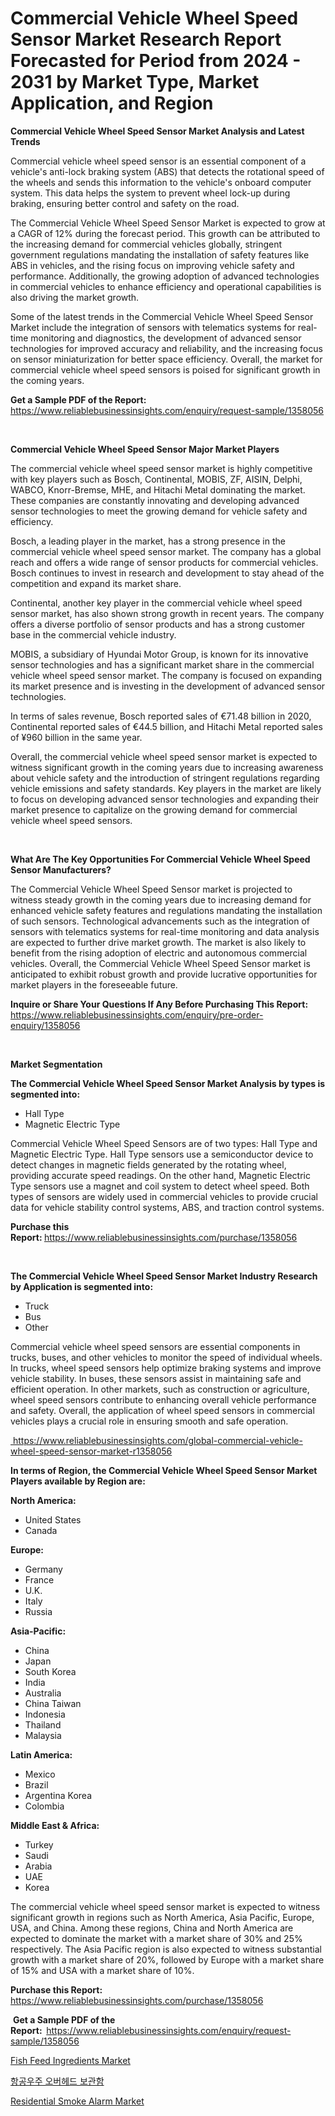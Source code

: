 <p><h1>Commercial Vehicle Wheel Speed Sensor Market Research Report Forecasted for Period from 2024 -  2031 by Market Type, Market Application, and Region</h1></p><p><strong>Commercial Vehicle Wheel Speed Sensor Market Analysis and Latest Trends</strong></p>
<p><p>Commercial vehicle wheel speed sensor is an essential component of a vehicle's anti-lock braking system (ABS) that detects the rotational speed of the wheels and sends this information to the vehicle's onboard computer system. This data helps the system to prevent wheel lock-up during braking, ensuring better control and safety on the road.</p><p>The Commercial Vehicle Wheel Speed Sensor Market is expected to grow at a CAGR of 12% during the forecast period. This growth can be attributed to the increasing demand for commercial vehicles globally, stringent government regulations mandating the installation of safety features like ABS in vehicles, and the rising focus on improving vehicle safety and performance. Additionally, the growing adoption of advanced technologies in commercial vehicles to enhance efficiency and operational capabilities is also driving the market growth.</p><p>Some of the latest trends in the Commercial Vehicle Wheel Speed Sensor Market include the integration of sensors with telematics systems for real-time monitoring and diagnostics, the development of advanced sensor technologies for improved accuracy and reliability, and the increasing focus on sensor miniaturization for better space efficiency. Overall, the market for commercial vehicle wheel speed sensors is poised for significant growth in the coming years.</p></p>
<p><strong>Get a Sample PDF of the Report:&nbsp;</strong> <a href="https://www.reliablebusinessinsights.com/enquiry/request-sample/1358056">https://www.reliablebusinessinsights.com/enquiry/request-sample/1358056</a></p>
<p>&nbsp;</p>
<p><strong>Commercial Vehicle Wheel Speed Sensor Major Market Players</strong></p>
<p><p>The commercial vehicle wheel speed sensor market is highly competitive with key players such as Bosch, Continental, MOBIS, ZF, AISIN, Delphi, WABCO, Knorr-Bremse, MHE, and Hitachi Metal dominating the market. These companies are constantly innovating and developing advanced sensor technologies to meet the growing demand for vehicle safety and efficiency.</p><p>Bosch, a leading player in the market, has a strong presence in the commercial vehicle wheel speed sensor market. The company has a global reach and offers a wide range of sensor products for commercial vehicles. Bosch continues to invest in research and development to stay ahead of the competition and expand its market share.</p><p>Continental, another key player in the commercial vehicle wheel speed sensor market, has also shown strong growth in recent years. The company offers a diverse portfolio of sensor products and has a strong customer base in the commercial vehicle industry.</p><p>MOBIS, a subsidiary of Hyundai Motor Group, is known for its innovative sensor technologies and has a significant market share in the commercial vehicle wheel speed sensor market. The company is focused on expanding its market presence and is investing in the development of advanced sensor technologies.</p><p>In terms of sales revenue, Bosch reported sales of €71.48 billion in 2020, Continental reported sales of €44.5 billion, and Hitachi Metal reported sales of ¥960 billion in the same year.</p><p>Overall, the commercial vehicle wheel speed sensor market is expected to witness significant growth in the coming years due to increasing awareness about vehicle safety and the introduction of stringent regulations regarding vehicle emissions and safety standards. Key players in the market are likely to focus on developing advanced sensor technologies and expanding their market presence to capitalize on the growing demand for commercial vehicle wheel speed sensors.</p></p>
<p>&nbsp;</p>
<p><strong>What Are The Key Opportunities For Commercial Vehicle Wheel Speed Sensor Manufacturers?</strong></p>
<p><p>The Commercial Vehicle Wheel Speed Sensor market is projected to witness steady growth in the coming years due to increasing demand for enhanced vehicle safety features and regulations mandating the installation of such sensors. Technological advancements such as the integration of sensors with telematics systems for real-time monitoring and data analysis are expected to further drive market growth. The market is also likely to benefit from the rising adoption of electric and autonomous commercial vehicles. Overall, the Commercial Vehicle Wheel Speed Sensor market is anticipated to exhibit robust growth and provide lucrative opportunities for market players in the foreseeable future.</p></p>
<p><strong>Inquire or Share Your Questions If Any Before Purchasing This Report:</strong> <a href="https://www.reliablebusinessinsights.com/enquiry/pre-order-enquiry/1358056">https://www.reliablebusinessinsights.com/enquiry/pre-order-enquiry/1358056</a></p>
<p>&nbsp;</p>
<p><strong>Market Segmentation</strong></p>
<p><strong>The Commercial Vehicle Wheel Speed Sensor Market Analysis by types is segmented into:</strong></p>
<p><ul><li>Hall Type</li><li>Magnetic Electric Type</li></ul></p>
<p><p>Commercial Vehicle Wheel Speed Sensors are of two types: Hall Type and Magnetic Electric Type. Hall Type sensors use a semiconductor device to detect changes in magnetic fields generated by the rotating wheel, providing accurate speed readings. On the other hand, Magnetic Electric Type sensors use a magnet and coil system to detect wheel speed. Both types of sensors are widely used in commercial vehicles to provide crucial data for vehicle stability control systems, ABS, and traction control systems.</p></p>
<p><strong>Purchase this Report:&nbsp;</strong><a href="https://www.reliablebusinessinsights.com/purchase/1358056">https://www.reliablebusinessinsights.com/purchase/1358056</a></p>
<p>&nbsp;</p>
<p><strong>The Commercial Vehicle Wheel Speed Sensor Market Industry Research by Application is segmented into:</strong></p>
<p><ul><li>Truck</li><li>Bus</li><li>Other</li></ul></p>
<p><p>Commercial vehicle wheel speed sensors are essential components in trucks, buses, and other vehicles to monitor the speed of individual wheels. In trucks, wheel speed sensors help optimize braking systems and improve vehicle stability. In buses, these sensors assist in maintaining safe and efficient operation. In other markets, such as construction or agriculture, wheel speed sensors contribute to enhancing overall vehicle performance and safety. Overall, the application of wheel speed sensors in commercial vehicles plays a crucial role in ensuring smooth and safe operation.</p></p>
<p><a href="https://www.reliablebusinessinsights.com/global-commercial-vehicle-wheel-speed-sensor-market-r1358056">&nbsp;https://www.reliablebusinessinsights.com/global-commercial-vehicle-wheel-speed-sensor-market-r1358056</a></p>
<p><strong>In terms of Region, the Commercial Vehicle Wheel Speed Sensor Market Players available by Region are:</strong></p>
<p>
    <p> <strong> North America: </strong>
        <ul>
            <li>United States</li>
            <li>Canada</li>
        </ul>
        </p> 
    <p> <strong> Europe: </strong>
        <ul>
            <li>Germany</li>
            <li>France</li>
            <li>U.K.</li>
            <li>Italy</li>
            <li>Russia</li>
        </ul>
        </p> 
    <p> <strong> Asia-Pacific: </strong>
        <ul>
            <li>China</li>
            <li>Japan</li>
            <li>South Korea</li>
            <li>India</li>
            <li>Australia</li>
            <li>China Taiwan</li>
            <li>Indonesia</li>
            <li>Thailand</li>
            <li>Malaysia</li>
        </ul>
        </p> 
    <p> <strong> Latin America: </strong>
        <ul>
            <li>Mexico</li>
            <li>Brazil</li>
            <li>Argentina Korea</li>
            <li>Colombia</li>
        </ul>
        </p> 
    <p> <strong> Middle East & Africa: </strong>
        <ul>
            <li>Turkey</li>
            <li>Saudi</li>
            <li>Arabia</li>
            <li>UAE</li>
            <li>Korea</li>
        </ul>
    </p>
    </p>
<p><p>The commercial vehicle wheel speed sensor market is expected to witness significant growth in regions such as North America, Asia Pacific, Europe, USA, and China. Among these regions, China and North America are expected to dominate the market with a market share of 30% and 25% respectively. The Asia Pacific region is also expected to witness substantial growth with a market share of 20%, followed by Europe with a market share of 15% and USA with a market share of 10%.</p></p>
<p><strong>Purchase this Report: </strong><a href="https://www.reliablebusinessinsights.com/purchase/1358056">https://www.reliablebusinessinsights.com/purchase/1358056</a></p>
<p>&nbsp;<strong>Get a Sample PDF of the Report:&nbsp;&nbsp;</strong><a href="https://www.reliablebusinessinsights.com/enquiry/request-sample/1358056">https://www.reliablebusinessinsights.com/enquiry/request-sample/1358056</a></p>
<p><strong></strong></p>
<p><p><a href="https://github.com/yoshih12/Market-Research-Report-List-3/blob/main/fish-feed-ingredients-market.md">Fish Feed Ingredients Market</a></p><p><a href="https://github.com/solomonbode85/Market-Research-Report-List-1/blob/main/7070456114409.md">항공우주 오버헤드 보관함</a></p><p><a href="https://view.publitas.com/reportprime-1/insights-into-the-residential-smoke-alarm-industry-market-financial-status-market-size-and-revenue-analysis-up-to-2031/">Residential Smoke Alarm Market</a></p></p>